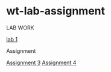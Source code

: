 # wt-lab-assignment

 
LAB WORK

[lab 1](https://github.com/ZamMar15/wt-lab-assignment/tree/main/lab/LAB1)

Assignment 

[Assignment 3](https://github.com/ZamMar15/wt-lab-assignment/tree/main/Assignment/Assignment%203)
[Assignment 4](https://github.com/ZamMar15/wt-lab-assignment/tree/master/Assignment/Assignment%204)

